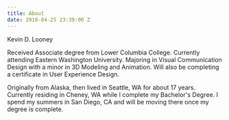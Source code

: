 ```yaml
---
title: About
date: 2018-04-25 23:39:00 Z
---
```


Kevin D. Looney

Received Associate degree from Lower Columbia College. Currently attending Eastern Washington University. Majoring in Visual Communication Design with a minor in 3D Modeling and Animation. Will also be completing a certificate in User Experience Design.

Originally from Alaska, then lived in Seattle, WA for about 17 years. Currently residing in Cheney, WA while I complete my Bachelor's Degree. I spend my summers in San Diego, CA and will be moving there once my degree is complete.